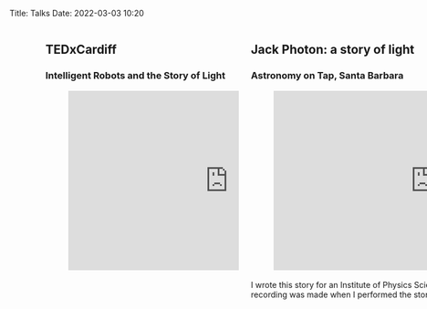 Title: Talks
Date: 2022-03-03 10:20

<div class="columns">

  <div class="column is-one-quarter">
    <figure class="image">
      <img src="/images/tedxcardiff_3.jpg" />
    </figure>
  </div>

  <div class="column">
    <p>If you are interested in <a href="mailto:hello@zemogle.net">booking me for a talk</a>, I regularly give public talks on the following topics:</p>

    <ul>
     <li>Science of Doctor Who</li>
     <li><a href="https://ras.ac.uk/events-and-meetings/ras-public-lectures-and-events/only-matter-time-time-travel-science-or-0">Science of time travel</a></li>
     <li>Robotic telescopes in education</li>
     <li>Chaos theory for everyone</li>
    </ul>

    <p>Here are recordings of a few of my favourites.</p>
    </div>

  </div>

<hr>

<div class="columns is-multiline">
  <div class="column is-half">

  <h2>TEDxCardiff</h2>
  <h3>Intelligent Robots and the Story of Light</h3>
  <figure class="image is-16by9">
  <iframe  class="has-ratio" width="560" height="315" src="https://www.youtube.com/embed/sXYzQ2aLesE" title="YouTube video player" frameborder="0" allow="accelerometer; autoplay; clipboard-write; encrypted-media; gyroscope; picture-in-picture" allowfullscreen></iframe>
  </figure>
  </div>

  <div class="column is-half">
  <h2>Jack Photon: a story of light</h2>
  <h3>Astronomy on Tap, Santa Barbara</h3>

  <figure class="image is-16by9">
  <iframe  class="has-ratio" width="560" height="315" src="https://www.youtube.com/embed/UF7ioBvU3_0?start=1h2m18s" title="YouTube video player" frameborder="0" allow="accelerometer; autoplay; clipboard-write; encrypted-media; gyroscope; picture-in-picture" allowfullscreen></iframe>
  </figure>
  <p>I wrote this story for an <a hre="https://www.iop.org">Institute of Physics</a> Science Storytelling event in Cardiff in April 2016. This recording was made when I performed the story of Jack Photon again in July 2016 in California.
  </p>
  </div>

  <div class="column is-half">
  <h2>Robotic Telescopes don't have eyepieces</h2>
  <figure class="image is-16by9">
  <iframe  class="has-ratio" width="560" height="315" src="https://www.youtube.com/embed/OPTBcO9SJR4" title="YouTube video player" frameborder="0" allow="accelerometer; autoplay; clipboard-write; encrypted-media; gyroscope; picture-in-picture" allowfullscreen></iframe>
  </figure>
  <p>A talk I gave at the Future of Meetings virtual conference during the summer of 2020.</p>
  </div>

  <div class="column is-half">
  <h2>Science of Doctor Who</h2>
    <figure class="image is-16by9">
    <iframe  class="has-ratio" width="560" height="315" src="https://www.youtube.com/embed/1FrLoJwWBtE" title="YouTube video player" frameborder="0" allow="accelerometer; autoplay; clipboard-write; encrypted-media; gyroscope; picture-in-picture" allowfullscreen></iframe>
    </figure>
    <p>St Louis Science Centre invited me to give to talk on the Science of Doctor Who in Sept 2014. As a massive Doctor Who fan, I was delighted to accept!</p>
    </div>

    <div class="column is-half">
    <h2>Python and Robotic Telescopes</h2>
    <figure class="image is-16by9">
    <iframe  class="has-ratio" width="560" height="315" src="https://www.youtube.com/embed/XT2t8diakPo" title="YouTube video player" frameborder="0" allow="accelerometer; autoplay; clipboard-write; encrypted-media; gyroscope; picture-in-picture" allowfullscreen></iframe>
    </figure>
    <p>A conference talk in the Lorentz Centre workshop about how we use Python at Las Cumbres Observatory, Python in Astronomy, in April 2015.</p>
    </div>

    <div class="column is-half">
    <h2>Ignite Cardiff</h2>
    <figure class="image is-16by9">
    <iframe  class="has-ratio" width="560" height="315" src="https://www.youtube.com/embed/5H2Ak-1cIc0" title="YouTube video player" frameborder="0" allow="accelerometer; autoplay; clipboard-write; encrypted-media; gyroscope; picture-in-picture" allowfullscreen></iframe>
    </figure>
    <p>Ignite Cardiff is a series of Pecha Kucha style (5 mins, 20 slides with the slides autoadvancing every 15s) talks on a variety of different subjects to an audience in a Cardiff pub. I gave this talk, entitled "Telescopes in Strange Places".</p>
  </div>
</div>

